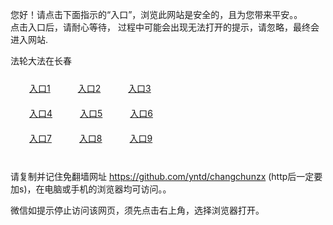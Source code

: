 您好！请点击下面指示的“入口”，浏览此网站是安全的，且为您带来平安。。 <br/>
点击入口后，请耐心等待， 过程中可能会出现无法打开的提示，请忽略，最终会进入网站. </br>

法轮大法在长春<br/>
<div style="padding:10px"><a style="margin:20px" target="_blank" href="https://d312bennqtmkgv.cloudfront.net/2Qpsp?eekbfhhj" id="ccLink1" rel="nofollow">入口1</a> <a target="_blank" style="margin:20px" href="https://drck55edj21ql.cloudfront.net/2Qpsp?lscdndaf" id="ccLink2" rel="nofollow">入口2</a> <a style="margin:20px" target="_blank" href="https://d1gt5pzfkrntxh.cloudfront.net/2Qpsp?nnqmepb" id="ccLink3" rel="nofollow">入口3</a></div>

<div style="padding:10px" ><a style="margin:20px" target="_blank" href="https://d312bennqtmkgv.cloudfront.net/2Qpsp?eekbfhhj" id="ccLink4" rel="nofollow">入口4</a> <a style="margin:20px" href="https://drck55edj21ql.cloudfront.net/2Qpsp?lscdndaf" target="_blank" id="ccLink5" rel="nofollow">入口5</a> <a style="margin:20px" href="https://d1gt5pzfkrntxh.cloudfront.net/2Qpsp?nnqmepb" target="_blank" id="ccLink6" rel="nofollow">入口6</a></div>

<div style="padding:10px"><a style="margin:20px" target="_blank" href="https://d312bennqtmkgv.cloudfront.net/2Qpsp?eekbfhhj" id="ccLink7" rel="nofollow">入口7</a> <a style="margin:20px" href="https://drck55edj21ql.cloudfront.net/2Qpsp?lscdndaf" target="_blank" id="ccLink8" rel="nofollow">入口8</a> <a style="margin:20px" target="_blank" href="https://d1gt5pzfkrntxh.cloudfront.net/2Qpsp?nnqmepb" id="ccLink9" rel="nofollow">入口9</a></div>

<br/>



请复制并记住免翻墙网址 https://github.com/yntd/changchunzx (http后一定要加s)，在电脑或手机的浏览器均可访问。。<br/>

微信如提示停止访问该网页，须先点击右上角，选择浏览器打开。
